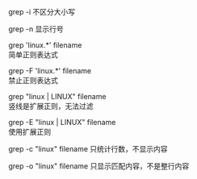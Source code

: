 grep -i 
不区分大小写

grep -n 
显示行号

grep 'linux.*' filename   
简单正则表达式

grep  -F 'linux.*' filename     
禁止正则表达式

grep "linux | LINUX" filename   
竖线是扩展正则，无法过滤

grep -E "linux | LINUX" filename  
使用扩展正则

grep -c "linux" filename
只统计行数，不显示内容

grep -o "linux" filename
只显示匹配内容，不是整行内容

